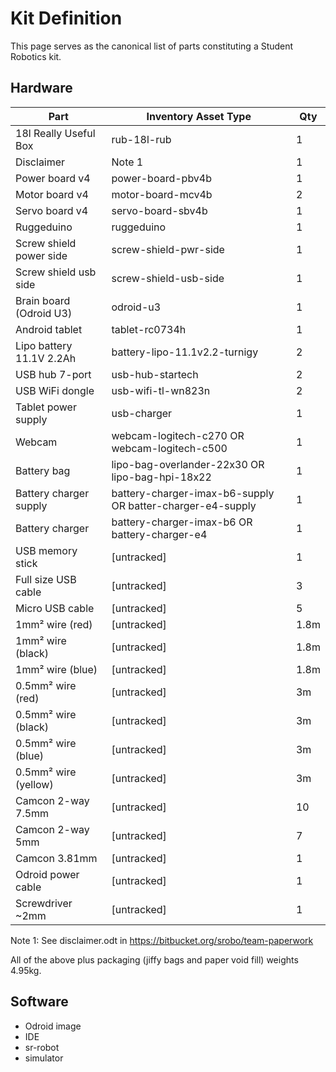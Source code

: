 # Kit Definition

This page serves as the canonical list of parts constituting a Student Robotics kit.

## Hardware

Part                     | Inventory Asset Type  | Qty |
-------------------------|-----------------------|-----|
18l Really Useful Box    | rub-18l-rub           | 1   |
Disclaimer               | Note 1                | 1   |
Power board v4           | power-board-pbv4b     | 1   |
Motor board v4           | motor-board-mcv4b     | 2   |
Servo board v4           | servo-board-sbv4b     | 1   |
Ruggeduino               | ruggeduino            | 1   |
Screw shield power side  | screw-shield-pwr-side | 1 |
Screw shield usb side    | screw-shield-usb-side | 1 |
Brain board (Odroid U3)  | odroid-u3             | 1   |
Android tablet           | tablet-rc0734h        | 1   |
Lipo battery 11.1V 2.2Ah | battery-lipo-11.1v2.2-turnigy | 2 |
USB hub 7-port           | usb-hub-startech      | 2   |
USB WiFi dongle          | usb-wifi-tl-wn823n    | 2   |
Tablet power supply      | usb-charger           | 1   |
Webcam                   | webcam-logitech-c270 OR webcam-logitech-c500 | 1 |
Battery bag              | lipo-bag-overlander-22x30 OR lipo-bag-hpi-18x22 | 1 |
Battery charger supply   | battery-charger-imax-b6-supply OR batter-charger-e4-supply | 1 |
Battery charger          | battery-charger-imax-b6 OR battery-charger-e4 | 1 |
USB memory stick         | [untracked]           | 1   |
Full size USB cable      | [untracked]           | 3   |
Micro USB cable          | [untracked]           | 5   |
1mm² wire (red)          | [untracked]           | 1.8m |
1mm² wire (black)        | [untracked]           | 1.8m |
1mm² wire (blue)         | [untracked]           | 1.8m |
0.5mm² wire (red)        | [untracked]           | 3m  |
0.5mm² wire (black)      | [untracked]           | 3m  |
0.5mm² wire (blue)       | [untracked]           | 3m  |
0.5mm² wire (yellow)     | [untracked]           | 3m  |
Camcon 2-way 7.5mm       | [untracked]           | 10  |
Camcon 2-way 5mm         | [untracked]           | 7   |
Camcon 3.81mm            | [untracked]           | 1   |
Odroid power cable       | [untracked]           | 1   |
Screwdriver ~2mm         | [untracked]           | 1   |

Note 1: See disclaimer.odt in https://bitbucket.org/srobo/team-paperwork

All of the above plus packaging (jiffy bags and paper void fill) weights 4.95kg.

## Software

 * Odroid image
 * IDE
 * sr-robot
 * simulator